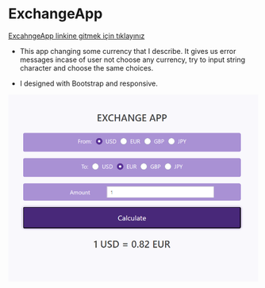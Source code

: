 # ExchangeApp

[ExcahngeApp linkine gitmek için tıklayınız](https://ayerdelen.github.io/ExchangeApp/)
 
- This app changing some currency that I describe. It gives us error messages incase of user not choose any currency, try to input string character and choose the same choices.

- I designed with Bootstrap and responsive.

![](screenShot.png)
